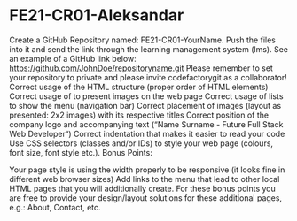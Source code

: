 # FE21-CR01-Aleksandar

Create a GitHub Repository named: FE21-CR01-YourName. Push the files into it and send the link through the learning management system (lms). 
See an example of a GitHub link below: https://github.com/JohnDoe/repositoryname.git Please remember to set your repository to private and please invite codefactorygit as a collaborator!
Correct usage of the HTML structure (proper order of HTML elements)
Correct usage of  to present images on the web page
Correct usage of lists to show the menu (navigation bar)
Correct placement of images (layout as presented: 2x2 images) with its respective titles
Correct position of the company logo and accompanying text (“Name Surname - Future Full Stack Web Developer“)
Correct indentation that makes it easier to read your code
Use CSS selectors (classes and/or IDs) to style your web page (colours, font size, font style etc.).
Bonus Points:

Your page style is using the width properly to be responsive (it looks fine in different web browser sizes)
Add links to the menu that lead to other local HTML pages that you will additionally create. For these bonus points you are free to provide your design/layout solutions for these additional pages, e.g.: About, Contact, etc.
